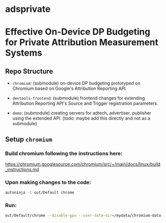# adsprivate

# Effective On-Device DP Budgeting for Private Attribution Measurement Systems

## Repo Structure

- `chromium`: (submodule) on-device DP budgeting prototyped on Chromium based on Google's Attribution Reporting API.

- `devtools-frontend`: (submodule) frontend changes for extending Attribution Reporting API's Source and Trigger registration parameters.

- `demo`: (submodule) creating servers for adtech, advertiser, publisher using the extended API. (todo: maybe add this directly and not as a submodule)



## Setup `chromium`

### Build chromium following the instructions here:
https://chromium.googlesource.com/chromium/src/+/main/docs/linux/build_instructions.md

### Upon making changes to the code:
```bash
autoninja -C out/Default chrome
```

### Run:
``` bash
out/Default/chrome --disable-gpu --user-data-dir=/mydata/chromium-data --remote-debugging-port=8888 --flag-switches-begin --disable-field-trial-config  --start-maximized --enable-privacy-sandbox-ads-apis --privacy-sandbox-enrollment-overrides=http://arapi-adtech.localhost:8085 --show-overdraw-feedback --flag-switches-end --restore-last-session  http://arapi-publisher.localhost:8087/
```
```

